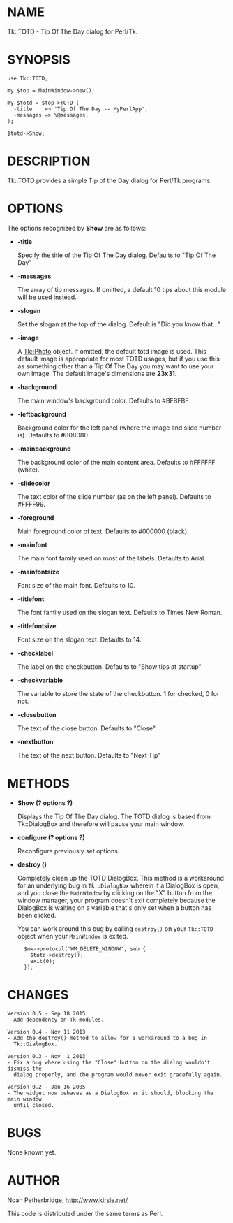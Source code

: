# NAME

Tk::TOTD - Tip Of The Day dialog for Perl/Tk.

# SYNOPSIS

    use Tk::TOTD;

    my $top = MainWindow->new();

    my $totd = $top->TOTD (
      -title    => 'Tip Of The Day -- MyPerlApp',
      -messages => \@messages,
    );

    $totd->Show;

# DESCRIPTION

Tk::TOTD provides a simple Tip of the Day dialog for Perl/Tk programs.

# OPTIONS

The options recognized by **Show** are as follows:

- **-title**

    Specify the title of the Tip Of The Day dialog. Defaults to "Tip Of The Day"

- **-messages**

    The array of tip messages. If omitted, a default 10 tips about this module
    will be used instead.

- **-slogan**

    Set the slogan at the top of the dialog. Default is "Did you know that..."

- **-image**

    A [Tk::Photo](https://metacpan.org/pod/Tk::Photo) object. If omitted, the default totd image is used. This default
    image is appropriate for most TOTD usages, but if you use this as something other
    than a Tip Of The Day you may want to use your own image. The default image's
    dimensions are **23x31**.

- **-background**

    The main window's background color. Defaults to #BFBFBF

- **-leftbackground**

    Background color for the left panel (where the image and slide number is). Defaults
    to #808080

- **-mainbackground**

    The background color of the main content area. Defaults to #FFFFFF (white).

- **-slidecolor**

    The text color of the slide number (as on the left panel). Defaults to #FFFF99.

- **-foreground**

    Main foreground color of text. Defaults to #000000 (black).

- **-mainfont**

    The main font family used on most of the labels. Defaults to Arial.

- **-mainfontsize**

    Font size of the main font. Defaults to 10.

- **-titlefont**

    The font family used on the slogan text. Defaults to Times New Roman.

- **-titlefontsize**

    Font size on the slogan text. Defaults to 14.

- **-checklabel**

    The label on the checkbutton. Defaults to "Show tips at startup"

- **-checkvariable**

    The variable to store the state of the checkbutton. 1 for checked, 0 for not.

- **-closebutton**

    The text of the close button. Defaults to "Close"

- **-nextbutton**

    The text of the next button. Defaults to "Next Tip"

# METHODS

- **Show (? options ?)**

    Displays the Tip Of The Day dialog. The TOTD dialog is based from Tk::DialogBox
    and therefore will pause your main window.

- **configure (? options ?)**

    Reconfigure previously set options.

- **destroy ()**

    Completely clean up the TOTD DialogBox. This method is a workaround for an
    underlying bug in `Tk::DialogBox` wherein if a DialogBox is open, and you
    close the `MainWindow` by clicking on the "X" button from the window manager,
    your program doesn't exit completely because the DialogBox is waiting on a
    variable that's only set when a button has been clicked.

    You can work around this bug by calling `destroy()` on your `Tk::TOTD`
    object when your `MainWindow` is exited.

        $mw->protocol('WM_DELETE_WINDOW', sub {
          $totd->destroy();
          exit(0);
        });

# CHANGES

    Version 0.5 - Sep 18 2015
    - Add dependency on Tk modules.

    Version 0.4 - Nov 11 2013
    - Add the destroy() method to allow for a workaround to a bug in
      Tk::DialogBox.

    Version 0.3 - Nov  1 2013
    - Fix a bug where using the "Close" button on the dialog wouldn't dismiss the
      dialog properly, and the program would never exit gracefully again.

    Version 0.2 - Jan 16 2005
    - The widget now behaves as a DialogBox as it should, blocking the main window
      until closed.

# BUGS

None known yet.

# AUTHOR

Noah Petherbridge, http://www.kirsle.net/

This code is distributed under the same terms as Perl.
